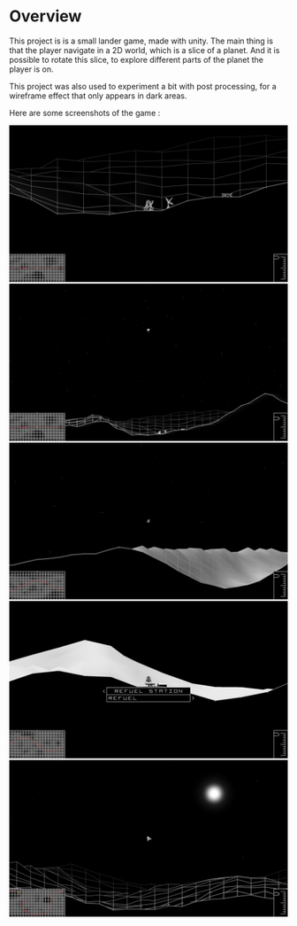 # Overview

This project is is a small lander game, made with unity.
The main thing is that the player navigate in a 2D world, which is a slice of a planet.
And it is possible to rotate this slice, to explore different parts of the planet the player is on.

This project was also used to experiment a bit with post processing, for a wireframe effect that only appears in dark areas.

Here are some screenshots of the game :

![screeshot_00.png](https://raw.githubusercontent.com/mgodineau/lunarLander/master/doc/screenshots/screenshot_00.png)
![screeshot_01.png](https://raw.githubusercontent.com/mgodineau/lunarLander/master/doc/screenshots/screenshot_01.png)
![screeshot_02.png](https://raw.githubusercontent.com/mgodineau/lunarLander/master/doc/screenshots/screenshot_02.png)
![screeshot_03.png](https://raw.githubusercontent.com/mgodineau/lunarLander/master/doc/screenshots/screenshot_03.png)
![screeshot_04.png](https://raw.githubusercontent.com/mgodineau/lunarLander/master/doc/screenshots/screenshot_04.png)